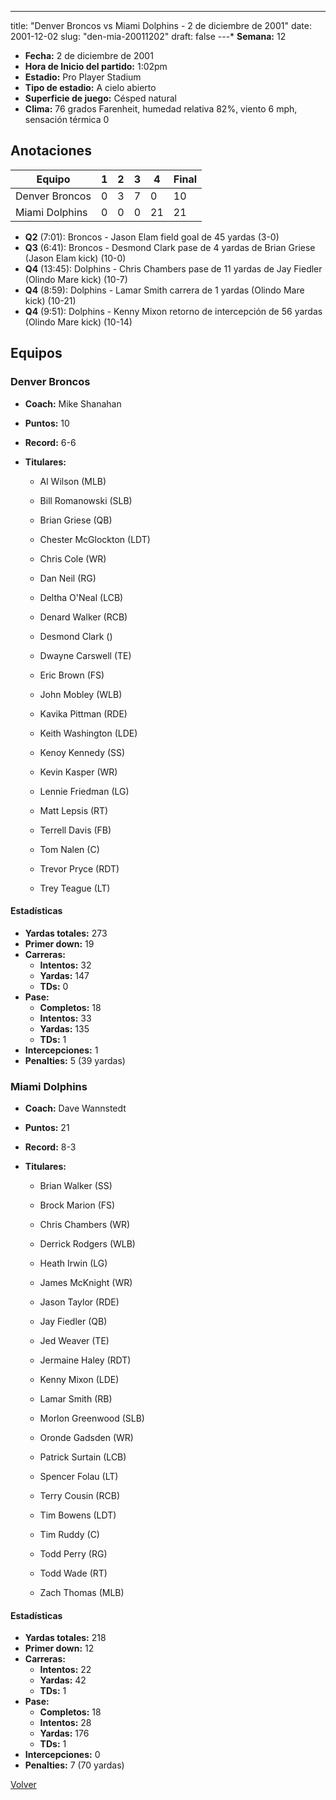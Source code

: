 ---
title: "Denver Broncos vs Miami Dolphins - 2 de diciembre de 2001"
date: 2001-12-02
slug: "den-mia-20011202"
draft: false
---* **Semana:** 12
* **Fecha:** 2 de diciembre de 2001
* **Hora de Inicio del partido:** 1:02pm
* **Estadio:** Pro Player Stadium
* **Tipo de estadio:** A cielo abierto
* **Superficie de juego:** Césped natural
* **Clima:** 76 grados Farenheit, humedad relativa 82%, viento 6 mph, sensación térmica 0




## Anotaciones
| Equipo | 1 | 2 | 3 | 4 | Final |
|--------|---|---|---|---|-------|
| Denver Broncos  | 0 | 3 | 7 | 0  | 10 |
| Miami Dolphins  | 0 | 0 | 0 | 21  | 21 |
* **Q2** (7:01): Broncos - Jason Elam field goal de 45 yardas (3-0)
* **Q3** (6:41): Broncos - Desmond Clark pase de 4 yardas de Brian Griese (Jason Elam kick) (10-0)
* **Q4** (13:45): Dolphins - Chris Chambers pase de 11 yardas de Jay Fiedler (Olindo Mare kick) (10-7)
* **Q4** (8:59): Dolphins - Lamar Smith carrera de 1 yardas (Olindo Mare kick) (10-21)
* **Q4** (9:51): Dolphins - Kenny Mixon retorno de intercepción de 56 yardas (Olindo Mare kick) (10-14)


## Equipos


### Denver Broncos
* **Coach:** Mike Shanahan
* **Puntos:** 10
* **Record:** 6-6
* **Titulares:** 

  * Al Wilson (MLB) 

  * Bill Romanowski (SLB) 

  * Brian Griese (QB) 

  * Chester McGlockton (LDT) 

  * Chris Cole (WR) 

  * Dan Neil (RG) 

  * Deltha O'Neal (LCB) 

  * Denard Walker (RCB) 

  * Desmond Clark () 

  * Dwayne Carswell (TE) 

  * Eric Brown (FS) 

  * John Mobley (WLB) 

  * Kavika Pittman (RDE) 

  * Keith Washington (LDE) 

  * Kenoy Kennedy (SS) 

  * Kevin Kasper (WR) 

  * Lennie Friedman (LG) 

  * Matt Lepsis (RT) 

  * Terrell Davis (FB) 

  * Tom Nalen (C) 

  * Trevor Pryce (RDT) 

  * Trey Teague (LT) 

#### Estadísticas
* **Yardas totales:** 273
* **Primer down:** 19
* **Carreras:**
  * **Intentos:** 32
  * **Yardas:** 147
  * **TDs:** 0
* **Pase:**
  * **Completos:** 18
  * **Intentos:** 33
  * **Yardas:** 135
  * **TDs:** 1
* **Intercepciones:** 1
* **Penalties:** 5 (39 yardas)

### Miami Dolphins
* **Coach:** Dave Wannstedt
* **Puntos:** 21
* **Record:** 8-3
* **Titulares:** 

  * Brian Walker (SS) 

  * Brock Marion (FS) 

  * Chris Chambers (WR) 

  * Derrick Rodgers (WLB) 

  * Heath Irwin (LG) 

  * James McKnight (WR) 

  * Jason Taylor (RDE) 

  * Jay Fiedler (QB) 

  * Jed Weaver (TE) 

  * Jermaine Haley (RDT) 

  * Kenny Mixon (LDE) 

  * Lamar Smith (RB) 

  * Morlon Greenwood (SLB) 

  * Oronde Gadsden (WR) 

  * Patrick Surtain (LCB) 

  * Spencer Folau (LT) 

  * Terry Cousin (RCB) 

  * Tim Bowens (LDT) 

  * Tim Ruddy (C) 

  * Todd Perry (RG) 

  * Todd Wade (RT) 

  * Zach Thomas (MLB) 

#### Estadísticas
* **Yardas totales:** 218
* **Primer down:** 12
* **Carreras:**
  * **Intentos:** 22
  * **Yardas:** 42
  * **TDs:** 1
* **Pase:**
  * **Completos:** 18
  * **Intentos:** 28
  * **Yardas:** 176
  * **TDs:** 1
* **Intercepciones:** 0
* **Penalties:** 7 (70 yardas)


[Volver](/historia/2001)
